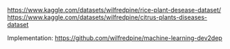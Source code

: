 https://www.kaggle.com/datasets/wilfredpine/rice-plant-desease-dataset/
https://www.kaggle.com/datasets/wilfredpine/citrus-plants-diseases-dataset

Implementation:
https://github.com/wilfredpine/machine-learning-dev2dep